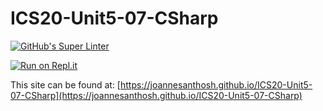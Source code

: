 # ICS20-Unit5-07-CSharp

[![GitHub's Super Linter](https://github.com/joannesanthosh/ICS20-Unit5-07-CSharp/workflows/GitHub's%20Super%20Linter/badge.svg)](https://github.com/joannesanthosh/ICS20-Unit5-07-CSharp/actions)

[![Run on Repl.it](https://repl.it/badge/github/joannesanthosh/ICS20-Unit5-07-CSharp)](https://repl.it/github/joannesanthosh/ICS20-Unit5-07-CSharp)

This site can be found at: [https://joannesanthosh.github.io/ICS20-Unit5-07-CSharp](https://joannesanthosh.github.io/ICS20-Unit5-07-CSharp)

